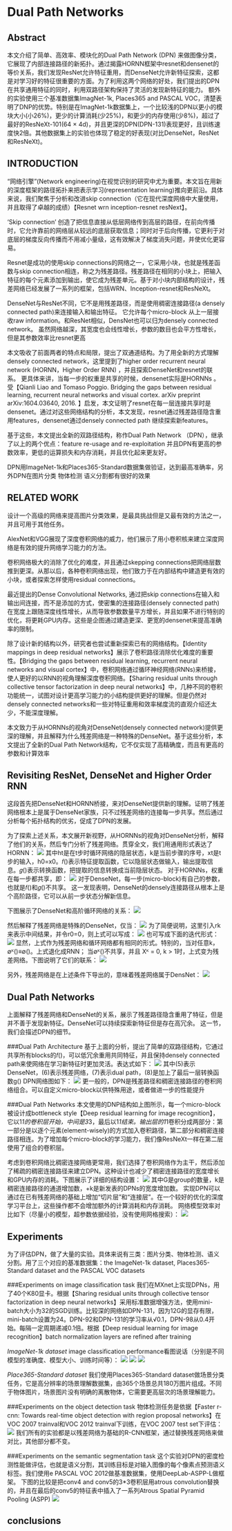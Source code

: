 Dual Path Networks 
=============

Abstract
-------------

本文介绍了简单、高效率、模块化的Dual Path Network (DPN) 来做图像分类，它展现了内部连接路径的新拓扑。通过揭露HORNN框架中resnet和densenet的等价关系，我们发现ResNet允许特征重用，而DenseNet允许新特征探索，这都是对学习好的特征很重要的方面。为了利用这两个网络的好处，我们提出的DPN在共享通用特征的同时，利用双路径架构保持了灵活的发现新特征的能力。
额外的实验使用三个基准数据集ImagNet-1k, Places365 and PASCAL VOC，清楚表明了DNP的优势。特别是在ImagNet-1k数据集上，一个比较浅的DPN以更小的模块大小(小26%)，更少的计算消耗(少25%)，和更少的内存使用(少8%)，超过了最好的ResNeXt-101(64 × 4d)，并且更深的DPN(DPN-131)表现更好，且训练速度快2倍。其他数据集上的实验也体现了稳定的好表现(对比DenseNet，ResNet和ResNeXt)。


INTRODUCTION
-------------

“网络引擎”(Network engineering)在视觉识别的研究中尤为重要。本文旨在用新的深度框架的路径拓扑来把表示学习(representation learning)推向更前沿。具体来说，我们聚焦于分析和改进skip connection（它在现代深度网络中大量使用，并且取得了卓越的成绩）【Resnet  wrn  inception-resnet  resNext】。

‘Skip connection’  创造了把信息直接从低层网络传到高层的路径，在前向传播时，它允许靠前的网络层从较远的底层获取信息；同时对于后向传播，它更利于对底层的梯度反向传播而不用减小量级，这有效解决了梯度消失问题，并使优化更容易。

Resnet是成功的使用skip connections的网络之一，它采用小块，也就是残差函数与skip connection相连，称之为残差路径。残差路径在相同的小块上，把输入特征的每个元素添加到输出，使它成为残差单元。基于对小块内部结构的设计，残差网络已经发展了一系列的框架，包括WRN、Inception-resnet和ResNeXt。

DenseNet与ResNet不同，它不是用残差路径，而是使用稠密连接路径(a densely connected path)来连接输入和输出特征。
它允许每个micro-block 从上一层接收raw information。和ResNet相似，DensNet也可以归为densely connected network。
虽然网络越深，其宽度也会线性增长，参数的数目也会平方性增长，但是其参数效率比resnet更高

本文吸收了前面两者的特点和局限，提出了双通道结构。为了用全新的方式理解densely connected network，这里提到了higher order recurrent neural network (HORNN，Higher Order RNN) ，并且探索DenseNet和resnet的联系。
更具体来讲，当每一步的权重是共享的时候，densenet实际是HORNNs 。受【Qianli Liao and Tomaso Poggio. Bridging the gaps between residual learning, recurrent neural networks and visual cortex. arXiv preprint arXiv:1604.03640, 2016. 】启发，本文证明了resnet在每一层连接共享时是densenet。通过对这些网络结构的分析，本文发现，resnet通过残差路径隐含重用features，densenet通过densely connected path 继续探索新features。

基于这些，本文提出全新的双路径结构，称作Dual Path Network （DPN），继承了以上的两个优点：feature re-usage and re-exploitation 
并且DPN有更高的参数效率，更低的运算损失和内存消耗，并且优化起来更友好。

DPN用ImageNet-1k和Places365-Standard数据集做验证，达到最高准确率，另外DPN在图片分类 物体检测 语义分割都有很好的效果


RELATED WORK
-------------

设计一个高级的网络来提高图片分类效果，是最具挑战但是又最有效的方法之一，并且可用于其他任务。

AlexNet和VGG展现了深度卷积网络的威力，他们展示了用小卷积核来建立深度网络是有效的提升网络学习能力的方法。

卷积网络极大的消除了优化的难度，并且通过skepping connections把网络层数推到更深。从那以后，各种卷积网络出现，他们致力于在内部结构中建造更有效的小块，或者探索怎样使用residual connections。

最近提出的Dense Convolutional Networks, 通过把skip connections在输入和输出间连接，而不是添加的方式，使密集的连接路径(densely connected path)在宽度上跟随深度线性增长，从而导致参数数量平方增长，并且如果不进行特别的优化，将更耗GPU内存。这些是企图通过建造更深、更宽的densenet来提高准确率的限制。

除了设计新的结构以外，研究者也尝试重新探索已有的网络结构。【Identity mappings in deep residual networks】展示了卷积路径消除优化难度的重要性。【Bridging the gaps between residual learning, recurrent neural networks and visual cortex】中，卷积网络通过循环神经网络(RNNs)来桥接，使人更好的以RNN的视角理解深度卷积网络。【Sharing residual units through collective tensor factorization in deep neural networks】中，几种不同的卷积功能统一，试图对设计更高学习能力的小结构提供更好的理解。但是仍然对densely connected networks和一些对特征重用和效率梯度流的直观介绍还太少，不能深度理解。

本文致力于从HORNNs的视角对DenseNet(densely connected network)提供更深的理解，并且解释为什么残差网络是一种特殊的DenseNet。基于这些分析，本文提出了全新的Dual Path Network结构，它不仅实现了高精确度，而且有更高的参数和计算效率


Revisiting ResNet, DenseNet and Higher Order RNN
-------------

这段首先把DenseNet和HORNN桥接，来对DenseNet提供新的理解。证明了残差网络根本上是属于DenseNet家族，只不过残差网络的连接每一步共享。然后通过分析每个拓扑结构的优劣，促成了DPN的发展。

为了探索上述关系，本文展开新视野，从HORNNs的视角对DenseNet分析，解释了他们的关系，然后专门分析了残差网络。贯穿全文，我们用通用形式表达了HORNN：
![](/blog/images/dual_path_networks_1.jpg)
其中ht是在t步时循环网络的隐层状态，k是当前步骤的序号，xt是t步的输入，h0=x0。𝑓()表示特征提取函数，它以隐层状态做输入，输出提取信息。𝑔()表示转换函数，把提取的信息转换成当前隐层状态。
对于HORNNs，权重在每一步都共享，即：
![](/blog/images/dual_path_networks_2.jpg)
对于DenseNet，每一步(micro-block)有自己的参数，也就是𝑓()和𝑔()不共享。
这一发现表明，DenseNet的densely连接路径从根本上是个高阶路径，它可以从前一步状态分解新信息。

下图展示了DenseNet和高阶循环网络的关系：
![](/blog/images/dual_path_networks_3.jpg)

然后解释了残差网络是特殊的DenseNet，仅当：
![](/blog/images/dual_path_networks_4.jpg)
为了简便说明，这里引入rk来表示中间结果，并令r0=0，则上式可以写成：
![](/blog/images/dual_path_networks_5.jpg)
也可写成下面的迭代形式：
![](/blog/images/dual_path_networks_6.jpg)
显然，上式作为残差网络和循环网络都有相同的形式。特别的，当对任意k，∅ᴷ()≡∅()。上式退化成RNN；
当∅ᴷ()不共享，并且 Xᴷ = 0, k > 1时，上式变为残差网络。下图说明了它们的联系：
![](/blog/images/dual_path_networks_7.jpg)

另外，残差网络是在上述条件下导出的，意味着残差网络属于DensNet：
![](/blog/images/dual_path_networks_8.jpg)

Dual Path Networks
-------------

上面解释了残差网络和DenseNet的关系，展示了残差路径隐含重用了特征，但是并不善于发现新特征。DenseNet可以持续探索新特征但是存在高冗余。
这一节，我们会描述DPN的细节。

###Dual Path Architecture
基于上面的分析，提出了简单的双路径结构，它通过共享所有blocks的𝑓()，可以低冗余重用共同特征，并且保持densely connected path来使网络在学习新特征时更加灵活。表达式如下：
![](/blog/images/dual_path_networks_9.jpg)
其中(5)表示DenseNet，(6)表示残差网络，(7)表示dual path，(8)是加上了最后一层转换函数g()
DPN网络图如下：
![](/blog/images/dual_path_networks_10.jpg)
更一般的，DPN是残差路径和稠密连接路径的卷积网络组合。可以自定义micro-block以供特殊用途，或者做进一步的性能提升

###Dual Path Networks
本文使用的DNP结构如上图所示，每一个micro-block被设计成bottleneck style【Deep residual learning for image recognition】，
它以1*1的卷积层开始，中间是3*3，最后以1*1结束。输出层的1*1卷积分成两部分：第一部分是以逐个元素(element-wisely)的方式加入卷积路径，第二部分和稠密连接路径相连。为了增加每个micro-block的学习能力，我们像ResNeXt一样在第二层使用了组合的卷积层。

考虑到卷积网络比稠密连接网络更常用，我们选择了卷积网络作为主干，然后添加了稀疏的稠密连接路径来建立DPN。这种设计也减少了稠密连接路径的宽度增长和GPU内存的消耗。下图展示了详细的结构设置：
![](/blog/images/dual_path_networks_11.jpg)
其中G是group的数量，k是稠密连接路径的通道增加数，+k是新发表的DPNs的宽度增加数。
实现DPN可以通过在已有残差网络的基础上增加“切片层”和“连接层”。在一个较好的优化的深度学习平台上，这些操作都不会增加额外的计算消耗和内存消耗。
网络模型效率对比如下（尽量小的模型，超参数依据经验，没有使用网格搜索）：
![](/blog/images/dual_path_networks_12.jpg)

Experiments
-------------

为了评估DPN，做了大量的实验。具体来说有三类：图片分类、物体检测、语义分割。用了三个对应的基准数据集：the ImageNet-1k dataset, Places365- Standard dataset and the PASCAL VOC datasets

###Experiments on image classification task
我们在MXnet上实现DPNs，用了40个K80显卡。根据【Sharing residual units through collective tensor factorization in deep neural networks】采用标准数据增强方法，使用mini-batch大小为32的SGD训练。比较深的网络如DPN-131，因为12G的显存有限，mini-batch设置为24。DPN-92和DPN-131的学习率从√0.1，DPN-98从0.4开始。每隔一定周期递减0.1倍。根据【Deep residual learning for image recognition】batch normalization layers are refined after training

*ImageNet-1k dataset*
image classification performance看图说话（分别是不同模型的准确度、模型大小、训练时间等）：
![](/blog/images/dual_path_networks_13.jpg)
![](/blog/images/dual_path_networks_14.jpg)
![](/blog/images/dual_path_networks_15.jpg)

*Place365-Standard dataset*
我们使用Places365-Standard dataset做场景分类任务，它是高分辨率的场景理解数据集，由365个场景总共180万图片组成。不同于物体图片，场景图片没有明确的离散物体，它需要更高层次的场景理解能力。

###Experiments on the object detection task
物体检测任务是依据【Faster r-cnn: Towards real-time object detection with region proposal networks】在VOC 2007 trainval和VOC 2012 trainval下训练，在VOC 2007 test set下评估：
![](/blog/images/dual_path_networks_16.jpg)
我们所有的实验都是以残差网络为基础的R-CNN框架，通过替换残差网络来做对比，其他部分都不变。

###Experiments on the semantic segmentation task
这个实验对DPN的密度检测性能做评估，也就是语义分割，其训练目标是对输入图像的每个像素点预测语义标签。我们使用e PASCAL VOC 2012做基准数据集，使用DeepLab-ASPP-L做框架。
下图的比较是把conv4 and conv5的3*3卷积层用atrous convolution替换的，并且在最后的conv5的特征表中插入了一系列Atrous Spatial Pyramid Pooling (ASPP)
![](/blog/images/dual_path_networks_17.jpg)

conclusions
-------------